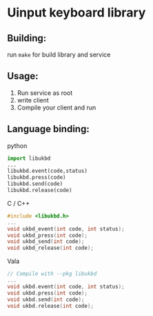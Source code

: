 # Uinput keyboard library

## Building:
run `make` for build library and service

## Usage:
1. Run service as root
2. write client
3. Compile your client and run

## Language binding:
python
```python
import libukbd
...
libukbd.event(code,status)
libukbd.press(code)
libukbd.send(code)
libukbd.release(code)
```
C / C++
```C
#include <libukbd.h>
...
void ukbd_event(int code, int status);
void ukbd_press(int code);
void ukbd_send(int code);
void ukbd_release(int code);
```
Vala
```C++
// Compile with --pkg libukbd
...
void ukbd.event(int code, int status);
void ukbd.press(int code);
void ukbd.send(int code);
void ukbd.release(int code);
```
